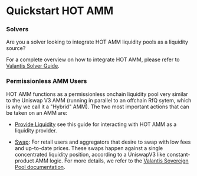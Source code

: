 # Quickstart HOT AMM

### Solvers

Are you a solver looking to integrate HOT AMM liquidity pools as a liquidity source?

For a complete overview on how to integrate HOT AMM, please refer to [Valantis Solver Guide](https://docs.valantis.xyz/hot/solver-guide-subpages).

### Permissionless AMM Users

HOT AMM functions as a permissionless onchain liquidity pool very similar to the Uniswap V3 AMM (running in parallel to an offchain RfQ sytem, which is why we call it a "Hybrid" AMM). The two most important actions that can be taken on an AMM are:

- [Provide Liquidity](../../../text/arrakisModular/quickstart.md) see this guide for interacting with HOT AMM as a liquidity provider.

- [Swap](https://docs.valantis.xyz/hot/swap/amm-swap): For retail users and aggregators that desire to swap with low fees and up-to-date prices. These swaps happen against a single concentrated liquidity position, according to a UniswapV3 like constant-product AMM logic. For more details, we refer to the [Valantis Sovereign Pool documentation](https://docs.valantis.xyz/sovereign-pool-subpages/sovereign-pool-actions/swap-steps).
